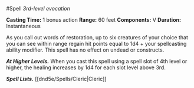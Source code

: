 #Spell
*3rd-level evocation*

**Casting Time:** 1 bonus action
**Range:** 60 feet
**Components:** V
**Duration:** Instantaneous

As you call out words of restoration, up to six creatures of your choice that you can see within range regain hit points equal to 1d4 + your spellcasting ability modifier. This spell has no effect on undead or constructs.

***At Higher Levels.*** When you cast this spell using a spell slot of 4th level or higher, the healing increases by 1d4 for each slot level above 3rd.

***Spell Lists.*** [[dnd5e/Spells/Cleric\|Cleric]]